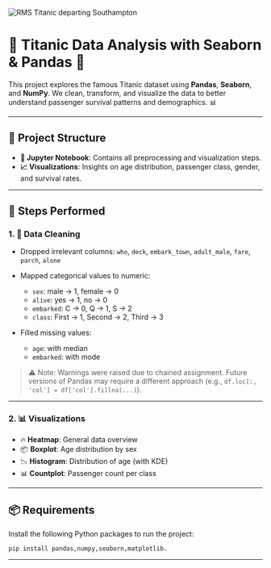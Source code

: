 ![RMS Titanic departing Southampton](https://upload.wikimedia.org/wikipedia/commons/f/fd/RMS_Titanic_3.jpg)

# 🚢 Titanic Data Analysis with Seaborn & Pandas 🐍

This project explores the famous Titanic dataset using **Pandas**, **Seaborn**, and **NumPy**. We clean, transform, and visualize the data to better understand passenger survival patterns and demographics. 📊

---

## 📁 Project Structure

* **📄 Jupyter Notebook**: Contains all preprocessing and visualization steps.
* **📈 Visualizations**: Insights on age distribution, passenger class, gender, and survival rates.

---

## 🔧 Steps Performed

### 1. 🧹 Data Cleaning

* Dropped irrelevant columns: `who`, `deck`, `embark_town`, `adult_male`, `fare`, `parch`, `alone`
* Mapped categorical values to numeric:

  * `sex`: male → 1, female → 0
  * `alive`: yes → 1, no → 0
  * `embarked`: C → 0, Q → 1, S → 2
  * `class`: First → 1, Second → 2, Third → 3
* Filled missing values:

  * `age`: with median
  * `embarked`: with mode

> ⚠️ Note: Warnings were raised due to chained assignment. Future versions of Pandas may require a different approach (e.g., `df.loc[:, 'col'] = df['col'].fillna(...)`).

---

### 2. 📊 Visualizations

* 🔥 **Heatmap**: General data overview
* 📦 **Boxplot**: Age distribution by sex
* 📉 **Histogram**: Distribution of age (with KDE)
* 📊 **Countplot**: Passenger count per class

---

## 📦 Requirements

Install the following Python packages to run the project:

```bash
pip install pandas,numpy,seaborn,matplotlib.
```

---





